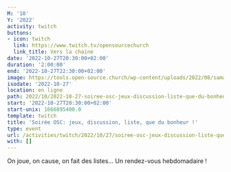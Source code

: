 ```yaml
---
M: '10'
Y: '2022'
activity: twitch
buttons:
- icon: twitch
  link: https://www.twitch.tv/opensourcechurch
  link_title: Vers la chaine
date: '2022-10-27T20:30:00+02:00'
duration: '2:00:00'
end: '2022-10-27T22:30:00+02:00'
image: https://tools.open-source.church/wp-content/uploads/2022/08/samantha-gades-LA6XfeVI5_c-unsplash-scaled.jpg
isodate: '2022-10-27'
location: en ligne
path: 2022/10/2022-10-27-soiree-osc-jeux-discussion-liste-que-du-bonheur.md
start: '2022-10-27T20:30:00+02:00'
start-unix: 1666895400.0
template: twitch
title: 'Soirée OSC: jeux, discussion, liste, que du bonheur !'
type: event
url: /activities/twitch/2022/10/27/soiree-osc-jeux-discussion-liste-que-du-bonheur
with: []
---
```

On joue, on cause, on fait des listes... Un rendez-vous hebdomadaire !